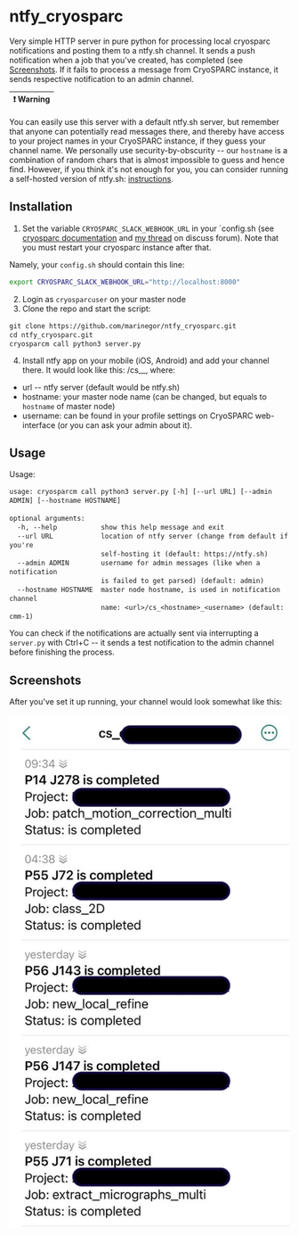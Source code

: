 # ntfy_cryosparc

Very simple HTTP server in pure python for processing local cryosparc notifications and posting them to a ntfy.sh channel.
It sends a push notification when a job that you've created, has completed (see [Screenshots](/Screenshots). 
If it fails to process a message from CryoSPARC instance, it sends respective notification to an admin channel.

| :exclamation:  Warning   |
|--------------------------|

You can easily use this server with a default ntfy.sh server, but remember that anyone can potentially read messages there, and thereby have access to your project names in your CryoSPARC instance, if they guess your channel name. 
We personally use security-by-obscurity -- our `hostname` is a combination of random chars that is almost impossible to guess and hence find. 
However, if you think it's not enough for you, you can consider running a self-hosted version of ntfy.sh: [instructions](https://docs.ntfy.sh/install/).

## Installation

1. Set the variable `CRYOSPARC_SLACK_WEBHOOK_URL` in your `config.sh (see [cryosparc documentation](https://guide.cryosparc.com/setup-configuration-and-management/management-and-monitoring/environment-variables#cryosparc_master-config.sh) and [my thread](https://discuss.cryosparc.com/t/push-notifications-for-long-jobs/9827/2) on discuss forum). Note that you must restart your cryosparc instance after that.

Namely, your `config.sh` should contain this line:

```bash
export CRYOSPARC_SLACK_WEBHOOK_URL="http://localhost:8000"
```

2. Login as `cryosparcuser` on your master node
3. Clone the repo and start the script:

```
git clone https://github.com/marinegor/ntfy_cryosparc.git
cd ntfy_cryosparc.git
cryosparcm call python3 server.py
```
4. Install ntfy app on your mobile (iOS, Android) and add your channel there. It would look like this: <url>/cs_<hostname>_<username>, where:

 - url -- ntfy server (default would be ntfy.sh)
 - hostname: your master node name (can be changed, but equals to `hostname` of master node)
 - username: can be found in your profile settings on CryoSPARC web-interface (or you can ask your admin about it).


## Usage

Usage:

```
usage: cryosparcm call python3 server.py [-h] [--url URL] [--admin ADMIN] [--hostname HOSTNAME]

optional arguments:
  -h, --help           show this help message and exit
  --url URL            location of ntfy server (change from default if you're
                       self-hosting it (default: https://ntfy.sh)
  --admin ADMIN        username for admin messages (like when a notification
                       is failed to get parsed) (default: admin)
  --hostname HOSTNAME  master node hostname, is used in notification channel
                       name: <url>/cs_<hostname>_<username> (default: cmm-1)
```

You can check if the notifications are actually sent via interrupting a `server.py` with Ctrl+C -- it sends a test notification to the admin channel before finishing the process.

## Screenshots
After you've set it up running, your channel would look somewhat like this:

![example](./ntfy_cryosparc_screenshot.png)
